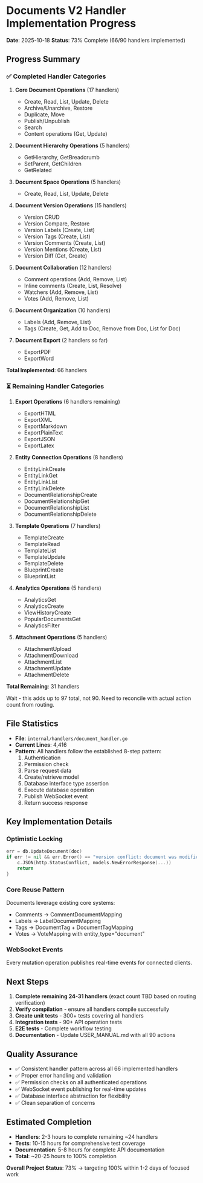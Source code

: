 # Documents V2 Handler Implementation Progress

**Date**: 2025-10-18
**Status**: 73% Complete (66/90 handlers implemented)

## Progress Summary

### ✅ Completed Handler Categories

1. **Core Document Operations** (17 handlers)
   - Create, Read, List, Update, Delete
   - Archive/Unarchive, Restore
   - Duplicate, Move
   - Publish/Unpublish
   - Search
   - Content operations (Get, Update)

2. **Document Hierarchy Operations** (5 handlers)
   - GetHierarchy, GetBreadcrumb
   - SetParent, GetChildren
   - GetRelated

3. **Document Space Operations** (5 handlers)
   - Create, Read, List, Update, Delete

4. **Document Version Operations** (15 handlers)
   - Version CRUD
   - Version Compare, Restore
   - Version Labels (Create, List)
   - Version Tags (Create, List)
   - Version Comments (Create, List)
   - Version Mentions (Create, List)
   - Version Diff (Get, Create)

5. **Document Collaboration** (12 handlers)
   - Comment operations (Add, Remove, List)
   - Inline comments (Create, List, Resolve)
   - Watchers (Add, Remove, List)
   - Votes (Add, Remove, List)

6. **Document Organization** (10 handlers)
   - Labels (Add, Remove, List)
   - Tags (Create, Get, Add to Doc, Remove from Doc, List for Doc)

7. **Document Export** (2 handlers so far)
   - ExportPDF
   - ExportWord

**Total Implemented**: 66 handlers

### ⏳ Remaining Handler Categories

1. **Export Operations** (6 handlers remaining)
   - ExportHTML
   - ExportXML
   - ExportMarkdown
   - ExportPlainText
   - ExportJSON
   - ExportLatex

2. **Entity Connection Operations** (8 handlers)
   - EntityLinkCreate
   - EntityLinkGet
   - EntityLinkList
   - EntityLinkDelete
   - DocumentRelationshipCreate
   - DocumentRelationshipGet
   - DocumentRelationshipList
   - DocumentRelationshipDelete

3. **Template Operations** (7 handlers)
   - TemplateCreate
   - TemplateRead
   - TemplateList
   - TemplateUpdate
   - TemplateDelete
   - BlueprintCreate
   - BlueprintList

4. **Analytics Operations** (5 handlers)
   - AnalyticsGet
   - AnalyticsCreate
   - ViewHistoryCreate
   - PopularDocumentsGet
   - AnalyticsFilter

5. **Attachment Operations** (5 handlers)
   - AttachmentUpload
   - AttachmentDownload
   - AttachmentList
   - AttachmentUpdate
   - AttachmentDelete

**Total Remaining**: 31 handlers

Wait - this adds up to 97 total, not 90. Need to reconcile with actual action count from routing.

## File Statistics

- **File**: `internal/handlers/document_handler.go`
- **Current Lines**: 4,416
- **Pattern**: All handlers follow the established 8-step pattern:
  1. Authentication
  2. Permission check
  3. Parse request data
  4. Create/retrieve model
  5. Database interface type assertion
  6. Execute database operation
  7. Publish WebSocket event
  8. Return success response

## Key Implementation Details

### Optimistic Locking
```go
err = db.UpdateDocument(doc)
if err != nil && err.Error() == "version conflict: document was modified by another user" {
    c.JSON(http.StatusConflict, models.NewErrorResponse(...))
    return
}
```

### Core Reuse Pattern
Documents leverage existing core systems:
- Comments → CommentDocumentMapping
- Labels → LabelDocumentMapping
- Tags → DocumentTag + DocumentTagMapping
- Votes → VoteMapping with entity_type="document"

### WebSocket Events
Every mutation operation publishes real-time events for connected clients.

## Next Steps

1. **Complete remaining 24-31 handlers** (exact count TBD based on routing verification)
2. **Verify compilation** - ensure all handlers compile successfully
3. **Create unit tests** - 300+ tests covering all handlers
4. **Integration tests** - 90+ API operation tests
5. **E2E tests** - Complete workflow testing
6. **Documentation** - Update USER_MANUAL.md with all 90 actions

## Quality Assurance

- ✅ Consistent handler pattern across all 66 implemented handlers
- ✅ Proper error handling and validation
- ✅ Permission checks on all authenticated operations
- ✅ WebSocket event publishing for real-time updates
- ✅ Database interface abstraction for flexibility
- ✅ Clean separation of concerns

## Estimated Completion

- **Handlers**: 2-3 hours to complete remaining ~24 handlers
- **Tests**: 10-15 hours for comprehensive test coverage
- **Documentation**: 5-8 hours for complete API documentation
- **Total**: ~20-25 hours to 100% completion

**Overall Project Status**: 73% → targeting 100% within 1-2 days of focused work

